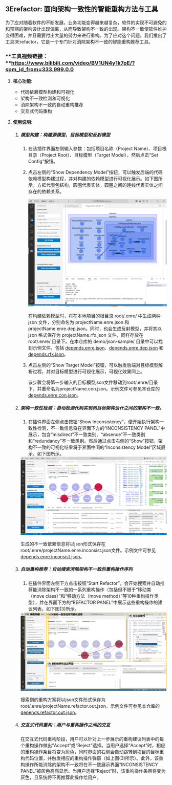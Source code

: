 ## 3Erefactor: 面向架构一致性的智能重构方法与工具

为了应对随着软件的不断发展，业务功能变得越来越复杂，软件的实现不可避免的和预期的架构设计出现偏离，从而导致架构不一致的出现。架构不一致使软件维护变得困难，并且需要付出大量的努力来进行重构。为了应对这个问题，我们推出了工具3Erefactor，它是一个专门针对消除架构不一致的智能重构推荐工具。

### **工具视频链接：**https://www.bilibili.com/video/BV1UN4y1k7pE/?spm_id_from=333.999.0.0

1. **核心功能**:

   - 代码依赖模型构建和可视化
   - 架构不一致检测和可视化
   - 消除架构不一致的自动重构推荐
   - 交互式代码重构

2. **使用说明**:

   1. ##### 模型构建：构建源模型、目标模型和反射模型

      1. 在该插件界面左侧输入参数：包括项目名称（Project Name）、项目根目录（Project Root）、目标模型（Target Model），然后点击“Set Config”按钮。

      2. 点击左侧的“Show Dependency Model”按钮，可以触发后端的代码依赖模型构建过程，并对构建的依赖模型进行可视化展示。如下图所示，方框代表包结构，圆圈代表实体，圆圈之间的连线代表实体之间存在的依赖关系。

         <img src="fig/dependency.png" alt="dependency" style="zoom:60%;" />

         在构建依赖模型时，将在本地项目的根目录 root/.enre/ 中生成两种 json 文件，分别命名为 projectName.enre.json 和 projectName.enre.dep.json。同时，也会生成反射模型，并将其以 json 格式保存为 projectName.rfx.json 文件，同样存放在 root/.enre/ 目录下。在本仓库的 demo/json-sample/ 目录中可以找到示例文件，包括 [depends.enre.json](../demo/json-sample/depends.enre.json)、[depends.enre.dep.json](../demo/json-sample/depends.enre.dep.json) 和 [depends.rfx.json](../demo/json-sample/depends.rfx.json)。

      3. 点击左侧的“Show Target Model”按钮，可以触发后端对目标模型解析过程，并对目标模型进行可视化展示，可视化效果同上。

         该步骤会将第一步输入的目标模型json文件移动到root/.enre/目录下，并重命名为projectName.con.json。示例文件可参见本仓库的[depends.enre.con.json](../demo/json-sample/depends.enre.con.json)。

   2. ##### 架构一致性检测：自动检测代码实现和目标架构设计之间的架构不一致。

      1. 在插件界面左侧点击按钮“Show Inconsistency”，便开始执行架构一致性检测，不一致信息将在界面下方的“INCONSISTENCY PANEL”中展示，包含“misdirect”不一致类别、“absence”不一致类别和“redundancy”不一致类别。然后通过点击右侧的“Show”按钮，架构不一致的可视化结果将于界面中间的“Inconsistency Model”区域展示，如下图所示。

      <img src="fig/inconsistency.png" alt="inconsistency" style="zoom:50%;" />

      生成的不一致依赖信息将以json形式保存在root/.enre/projectName.enre.inconsist.json文件。示例文件可参见[depends.enre.inconsist.json](../demo/json-sample/depends.enre.inconsist.json)。

   3. ##### 自动重构推荐：自动搜索消除架构不一致的重构操作序列

      1. 在插件界面左侧下方点击按钮“Start Refactor”，会开始搜索并自动推荐能消除架构不一致的一系列重构操作（包括但不限于“移动类（move class）”和“移动方法（move method）”等10种重构操作类型），并在界面下方的“REFACTOR PANEL”中展示这些重构操作的建议列表，如下图(3)所示。

      <img src="fig/Plugin.png" alt="Plugin" style="zoom:50%;" />

      搜索到的重构方案将以json文件形式保存为root/.enre/projectName.refactor.out.json。示例文件可参见本仓库的[depends.refactor.out.json](../demo/json-sample/depends.refactor.out.json)。

   4. ##### 交互式代码重构：用户与重构操作之间的交互

      在交互式代码重构阶段，用户可以针对上一步展示的重构建议列表中的每个重构操作做出“Accept”或“Reject”选择。当用户选择“Accept”时，相应的重构操作条目将变为灰色，同时界面的右侧会自动跳转到项目的目标重构代码位置，并触发相应的重构操作弹窗（如上图(3)所示）。此外，该重构操作所能消除的架构不一致将在不一致展示界面“INCONSISTENCY PANEL”被灰色高亮显示。当用户选择“Reject”时，该重构操作条目将变为灰色，且系统将不再推荐此操作给用户。
